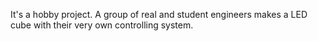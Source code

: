 It's a hobby project. A group of real and student engineers makes a LED cube with their very own controlling system.